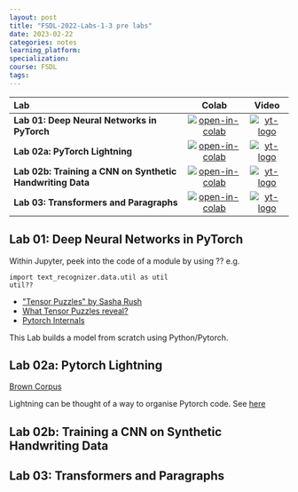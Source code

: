 ```yaml
---
layout: post
title: "FSDL-2022-Labs-1-3 pre labs"
date: 2023-02-22
categories: notes
learning_platform: 
specialization: 
course: FSDL
tags: 
---
```


| Lab                                                       |                      Colab                       |                      Video                      |
| :-------------------------------------------------------- | :----------------------------------------------: | :---------------------------------------------: |
| **Lab 01: Deep Neural Networks in PyTorch**               | [![open-in-colab]](https://fsdl.me/lab01-colab)  | [![yt-logo]](https://fsdl.me/2022-lab-01-video) |
| **Lab 02a: PyTorch Lightning**                            | [![open-in-colab]](https://fsdl.me/lab02a-colab) | [![yt-logo]](https://fsdl.me/2022-lab-02-video) |
| **Lab 02b: Training a CNN on Synthetic Handwriting Data** | [![open-in-colab]](https://fsdl.me/lab02b-colab) | [![yt-logo]](https://fsdl.me/2022-lab-02-video) |
| **Lab 03: Transformers and Paragraphs**                   | [![open-in-colab]](https://fsdl.me/lab03-colab)  | [![yt-logo]](https://fsdl.me/2022-lab-03-video) |


## Lab 01: Deep Neural Networks in PyTorch

Within Jupyter, peek into the code of a module by using <name of module>??
e.g.

```
import text_recognizer.data.util as util
util??
```

* ["Tensor Puzzles" by Sasha Rush](https://github.com/srush/Tensor-Puzzles)
* [What Tensor Puzzles reveal?](https://twitter.com/charles_irl/status/1517991568266776577?s=20&t=i9cZJer0RPI2lzPIiCF_kQ)
* [Pytorch Internals](http://blog.ezyang.com/2019/05/pytorch-internals/)

This Lab builds a model from scratch using Python/Pytorch.

## Lab 02a: Pytorch Lightning

[Brown Corpus]()

Lightning can be thought of a way to organise Pytorch code. See [here](https://pl-bolts-doc-images.s3.us-east-2.amazonaws.com/pl_docs/pl_mod_vid.m4v)

## Lab 02b: Training a CNN on Synthetic Handwriting Data

## Lab 03: Transformers and Paragraphs




[yt-logo]: https://fsdl.me/yt-logo-badge
[open-in-colab]: https://colab.research.google.com/assets/colab-badge.svg